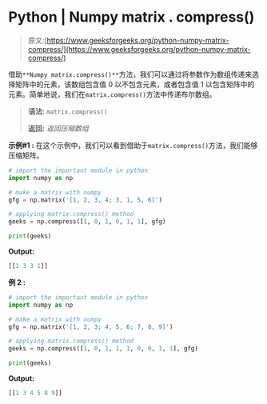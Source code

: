 # Python | Numpy matrix . compress()

> 原文:[https://www.geeksforgeeks.org/python-numpy-matrix-compress/](https://www.geeksforgeeks.org/python-numpy-matrix-compress/)

借助`**Numpy matrix.compress()**`方法，我们可以通过将参数作为数组传递来选择矩阵中的元素，该数组包含值 0 以不包含元素，或者包含值 1 以包含矩阵中的元素。简单地说，我们在`matrix.compress()`方法中传递布尔数组。

> **语法:** `matrix.compress()`
> 
> **返回:** *返回压缩数组*

**示例#1 :**
在这个示例中，我们可以看到借助于`matrix.compress()`方法，我们能够压缩矩阵。

```py
# import the important module in python
import numpy as np

# make a matrix with numpy
gfg = np.matrix('[1, 2, 3, 4; 3, 1, 5, 6]')

# applying matrix.compress() method
geeks = np.compress([1, 0, 1, 0, 1, 1], gfg)

print(geeks)
```

**Output:**

```py
[[1 3 3 1]]

```

**例 2 :**

```py
# import the important module in python
import numpy as np

# make a matrix with numpy
gfg = np.matrix('[1, 2, 3; 4, 5, 6; 7, 8, 9]')

# applying matrix.compress() method
geeks = np.compress([1, 0, 1, 1, 1, 0, 0, 1, 1], gfg)

print(geeks)
```

**Output:**

```py
[[1 3 4 5 8 9]]

```